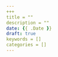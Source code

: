 ```yaml
---
+++
title = ""
description = ""
date: {{ .Date }}
draft: true
keywords = []
categories = []
---
```


